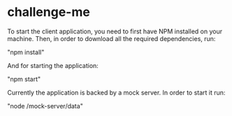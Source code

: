 # challenge-me

To start the client application, you need to first have NPM installed on your machine. Then, in order to download all the required dependencies, run:

"npm install"

And for starting the application:

"npm start"

Currently the application is backed by a mock server. In order to start it run:

"node /mock-server/data"
